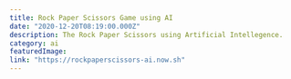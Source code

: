 ```yaml
---
title: Rock Paper Scissors Game using AI
date: "2020-12-20T08:19:00.000Z"
description: The Rock Paper Scissors using Artificial Intellegence.
category: ai
featuredImage: 
link: "https://rockpaperscissors-ai.now.sh"
---
```


